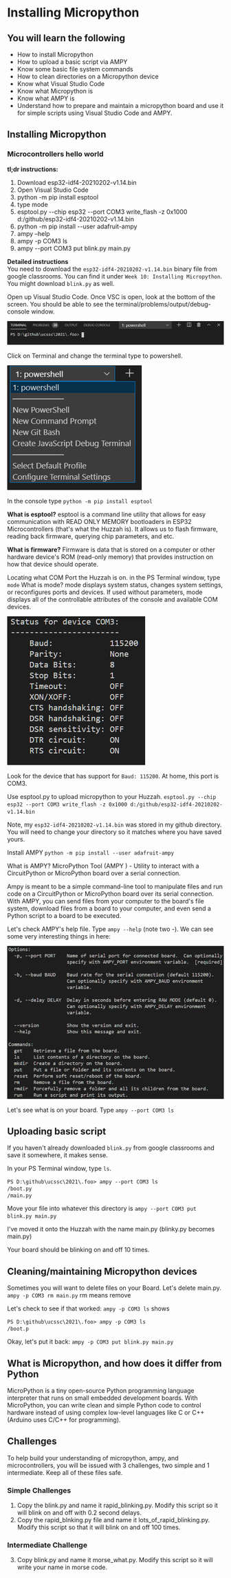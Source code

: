# Installing Micropython

## You will learn the following 
* How to install Micropython 
* How to upload a basic script via AMPY
* Know some basic file system commands
* How to clean directories on a Micropython device 
* Know what Visual Studio Code
* Know what Micropython is
* Know what AMPY is
* Understand how to prepare and maintain a micropython board and use it for simple scripts using Visual Studio Code and AMPY. 

## Installing Micropython
### Microcontrollers hello world
**tl;dr instructions:** 

1. Download esp32-idf4-20210202-v1.14.bin
2. Open Visual Studio Code
3. python -m pip install esptool 
4. type mode  
5. esptool.py --chip esp32 --port COM3 write_flash -z 0x1000 d:/github/esp32-idf4-20210202-v1.14.bin 
6. python -m pip install --user adafruit-ampy
7. ampy –help 
8. ampy -p COM3 ls 
9. ampy --port COM3 put blink.py main.py 

**Detailed instructions**   
You need to download the `esp32-idf4-20210202-v1.14.bin` binary file from google classrooms. You can find it under `Week 10: Installing Micropython`. You might download `blink.py` as well. 

Open up Visual Studio Code. Once VSC is open, look at the bottom of the screen. You should be able to see the terminal/problems/output/debug-console window. 

![](2021-04-18-11-26-48.png)

Click on Terminal and change the terminal type to powershell. 

![](2021-04-18-11-27-10.png)

In the console type `python -m pip install esptool`

**What is esptool?** esptool is a command line utility that allows for easy communication with READ ONLY MEMORY bootloaders in ESP32 Microcontrollers (that's what the Huzzah is). It allows us to flash firmware, reading back firmware, querying chip parameters, and etc. 

**What is firmware?** Firmware is data that is stored on a computer or other hardware device's ROM (read-only memory) that provides instruction on how that device should operate.

Locating what COM Port the Huzzah is on. 
in the PS Terminal window, type `mode`
What is mode? mode displays system status, changes system settings, or reconfigures ports and devices. If used without parameters, mode displays all of the controllable attributes of the console and available COM devices. 

![](2021-04-18-11-28-09.png)

Look for the device that has support for `Baud: 115200`. At home, this port is COM3. 



Use esptool.py to upload micropython to your Huzzah. 
`esptool.py --chip esp32 --port COM3 write_flash -z 0x1000 d:/github/esp32-idf4-20210202-v1.14.bin`

Note, my `esp32-idf4-20210202-v1.14.bin` was stored in my github directory. You will need to change your directory so it matches where you have saved yours. 

Install AMPY 
`python -m pip install --user adafruit-ampy`

What is AMPY? MicroPython Tool (AMPY ) - Utility to interact with a CircuitPython or MicroPython board over a serial connection.

Ampy is meant to be a simple command-line tool to manipulate files and run code on a CircuitPython or MicroPython board over its serial connection. With AMPY, you can send files from your computer to the board's file system, download files from a board to your computer, and even send a Python script to a board to be executed.

Let's check AMPY's help file. Type `ampy --help` (note two -). We can see some very interesting things in here: 

![](2021-04-18-11-29-02.png)
 

Let's see what is on your board. Type `ampy --port COM3 ls`

## Uploading basic script
If you haven't already downloaded `blink.py` from google classrooms and save it somewhere, it makes sense. 

In your PS Terminal window, type `ls`. 

```
PS D:\github\ucssc\2021\.foo> ampy --port COM3 ls
/boot.py
/main.py
```

Move your file into whatever this directory is `ampy --port COM3 put blink.py main.py`

I've moved it onto the Huzzah with the name main.py (blinky.py becomes main.py)

Your board should be blinking on and off 10 times. 

## Cleaning/maintaining Micropython devices 
Sometimes you will want to delete files on your Board. Let's delete main.py. `ampy -p COM3 rm main.py` 
rm means remove

Let's check to see if that worked: `ampy -p COM3 ls` shows 
```
PS D:\github\ucssc\2021\.foo> ampy -p COM3 ls        
/boot.p
```
Okay, let's put it back: 
`ampy -p COM3 put blink.py main.py`

## What is Micropython, and how does it differ from Python
MicroPython is a tiny open-source Python programming language interpreter that runs on small embedded development boards.  With MicroPython, you can write clean and simple Python code to control hardware instead of using complex low-level languages like C or C++ (Arduino uses C/C++ for programming).

## Challenges
To help build your understanding of micropython, ampy, and microcontrollers, you will be issued with 3 challenges, two simple and 1 intermediate. Keep all of these files safe. 
### Simple Challenges
1. Copy the blink.py and name it rapid_blinking.py. Modify this script so it will blink on and off with 0.2 second delays. 
2. Copy the rapid_blnking.py file and name it lots_of_rapid_blinking.py. Modify this script so that it will blink on and off 100 times. 
### Intermediate Challenge
3. Copy blink.py and name it morse_what.py. Modify this script so it will write your name in morse code. 


